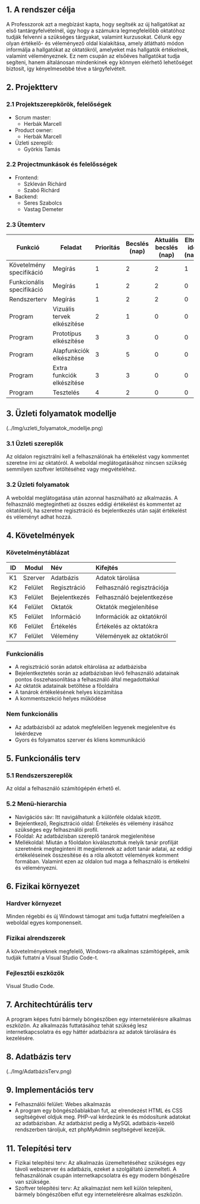 ## 1. A rendszer célja
A Professzorok azt a megbízást kapta, hogy segítsék az új hallgatókat az első tantárgyfelvételnél, úgy hogy a számukra legmegfelelőbb oktatóhoz tudják felvenni a szükséges tárgyakat, valamint kurzusokat. 
Célunk egy olyan értékelő- és véleményező oldal kialakítása, amely átlátható módon informálja a hallgatókat az oktatókról, amelyeket más hallgatók értékelnek, valamint véleményeznek. Ez nem csupán az elsőéves hallgatókat tudja segíteni, hanem általánosan mindenkinek egy könnyen elérhető lehetőséget biztosít, így kényelmesebbé téve a tárgyfelvételt.
## 2. Projektterv
   
### 2.1 Projektszerepkörök, felelőségek
* Scrum master:
  -   Herbák Marcell 
* Product owner:
  -   Herbák Marcell 
* Üzleti szereplő:
  -  Györkis Tamás
### 2.2 Projectmunkások és felelősségek
* Frontend:
  - Szkleván Richárd
  - Szabó Richárd
* Backend:
  - Seres Szabolcs
  - Vastag Demeter

### 2.3 Ütemterv
|Funkció                  | Feladat                   | Prioritás | Becslés (nap) | Aktuális becslés (nap) | Eltelt idő (nap) | Határidő (nap) |
|-------------------------|---------------------------|-----------|---------------|------------------------|------------------|---------------------|
|Követelmény specifikáció |Megírás                    |         1 |             2 |                      2 |                1 |                   2 |
|Funkcionális specifikáció|Megírás                    |         1 |             2 |                      2 |                0 |                   2 |
|Rendszerterv             |Megírás                    |         1 |             2 |                      2 |                0 |                   2 |
|Program                  |Vizuális tervek elkészítése|         2 |             1 |                      0 |                0 |                   1 |
|Program                  |Prototípus elkészítése     |         3 |             3 |                      0 |                0 |                   3 |
|Program                  |Alapfunkciók elkészítése   |         3 |             5 |                      0 |                0 |                   5 |
|Program                  |Extra funkciók elkészítése |         3 |             3 |                      0 |                0 |                   3 |
|Program                  |Tesztelés                  |         4 |             2 |                      0 |                0 |                   2 |

## 3. Üzleti folyamatok modellje
(../Img/uzleti_folyamatok_modellje.png)

### 3.1 Üzleti szereplők
Az oldalon regisztrálni kell a felhasználónak ha értékelést vagy kommentet szeretne írni az oktatóról. A weboldal meglátogatásához nincsen szükség semmilyen szoftver letöltéséhez vagy megvételéhez.

### 3.2 Üzleti folyamatok
A weboldal meglátogatása után azonnal használható az alkalmazás. A felhasználó megtegintheti az összes eddigi értékelést és kommentet az oktatókról, ha szeretne regisztráció és bejelentkezés után saját értékelést és véleményt adhat hozzá.

## 4. Követelmények
### Követelménytáblázat
|  ID  |  Modul  |  Név  |  Kifejtés  |
| :--: | :-----: | :---- | :--------- |
| K1   | Szerver | Adatbázis | Adatok tárolása |
| K2   | Felület | Regisztráció | Felhasználó regisztrációja |
| K3   | Felület | Bejelentkezés | Felhasználó bejelentkezése |
| K4   | Felület | Oktatók | Oktatók megjelenítése |
| K5   | Felület | Információ | Információk az oktatókról |
| K6   | Felület | Értékelés | Értékelés az oktatókra |
| K7   | Felület | Vélemény  | Vélemények az oktatókról | 

### Funkcionális
- A regisztráció során adatok eltárolása az adatbázisba
- Bejelentkeztetés során az adatbázisban lévő felhasználó adatainak pontos összehasonlítása a felhasználó által megadottakkal
- Az oktatók adatainak betöltése a főoldalra
- A tanárok értékelésének helyes kiszámítása
- A kommentszekció helyes működése

### Nem funkcionális
- Az adatbázisból az adatok megfelelően legyenek megjelenítve és lekérdezve
- Gyors és folyamatos szerver és kliens kommunikáció

## 5. Funkcionális terv

### 5.1 Rendszerszereplők
Az oldal a felhasználó számítógépén érhető el.

### 5.2 Menü-hierarchia
  - Navigációs sáv: Itt navigálhatunk a különféle oldalak között.
  - Bejelentkező, Regisztráció oldal: Értékelés és vélemény írásához szükséges egy felhasználói profil.
  - Főoldal: Az adatbázisban szereplő tanárok megjelenítése
  - Mellékoldal: Miután a főoldalon kiválasztottuk melyik tanár profilját szeretnénk megteginteni itt megjelennek az adott tanár adatai, az eddigi értékeléseinek összesítése és a róla alkotott vélemények komment formában. Valamint ezen az oldalon tud maga a felhasználó is értékelni és véleményezni.

## 6. Fizikai környezet
### Hardver környezet
Minden régebbi és új Windowst támogat ami tudja futtatni megfelelően a weboldal egyes komponenseit.
### Fizikai alrendszerek
A követelményeknek megfelelő, Windows-ra alkalmas számítógépek, amik tudják futtatni a Visual Studio Code-t.
### Fejlesztői eszközök
Visual Studio Code.

## 7. Architechtúrális terv
A program képes futni bármely böngészőben egy internetelérésre alkalmas eszközön. Az alkalmazás futtatásához tehát szükség lesz internetkapcsolatra és egy háttér adatbázisra az adatok tárolására és kezelésére.
## 8. Adatbázis terv
(../Img/AdatbázisTerv.png)
## 9. Implementációs terv
   * Felhasználói felület: Webes alkalmazás
   * A program egy böngészőablakban fut, az elrendezést HTML és CSS segítségével oldjuk meg. PHP-val kérdezünk le és módosítunk adatokat az adatbázisban. Az adatbázist pedig a MySQL adatbázis-kezelő rendszerben tároljuk, ezt phpMyAdmin segítségével kezeljük.

## 11. Telepítési terv
   * Fizikai telepítési terv: Az alkalmazás üzemeltetéséhez szükséges egy távoli webszerver és adatbázis, ezeket a szolgáltató üzemelteti. A felhasználónak csupán internetkapcsolatra és egy modern böngészőre van szüksége.
   * Szoftver telepítési terv: Az alkalmazást nem kell külön telepíteni, bármely böngészőben elfut egy internetelérésre alkalmas eszközön.
